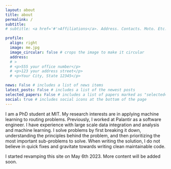 ```yaml
---
layout: about
title: about
permalink: /
subtitle:
# subtitle: <a href='#'>Affiliations</a>. Address. Contacts. Moto. Etc.

profile:
  align: right
  image: me.jpg
  image_circular: false # crops the image to make it circular
  address:
  # >
  # <p>555 your office number</p>
  # <p>123 your address street</p>
  # <p>Your City, State 12345</p>

news: False # includes a list of news items
latest_posts: False # includes a list of the newest posts
selected_papers: False # includes a list of papers marked as "selected={true}"
social: true # includes social icons at the bottom of the page
---
```


I am a PhD student at MIT.
My research interests are in applying machine learning to routing problems.
Previously, I worked at Palantir as a software engineer.
I have experience with large scale data integration and analysis and machine learning.
I solve problems by first breaking it down, understanding the principles behind the problem, and then prioritizing the most important sub-problems to solve.
When writing the solution, I do not believe in quick fixes and gravitate towards writing clean maintainable code.

I started revamping this site on May 6th 2023. More content will be added soon.

<!-- Write your biography here. Tell the world about yourself. Link to your favorite [subreddit](http://reddit.com). You can put a picture in, too. The code is already in, just name your picture `prof_pic.jpg` and put it in the `img/` folder.

Put your address / P.O. box / other info right below your picture. You can also disable any of these elements by editing `profile` property of the YAML header of your `_pages/about.md`. Edit `_bibliography/papers.bib` and Jekyll will render your [publications page](/al-folio/publications/) automatically.

Link to your social media connections, too. This theme is set up to use [Font Awesome icons](http://fortawesome.github.io/Font-Awesome/) and [Academicons](https://jpswalsh.github.io/academicons/), like the ones below. Add your Facebook, Twitter, LinkedIn, Google Scholar, or just disable all of them. -->
